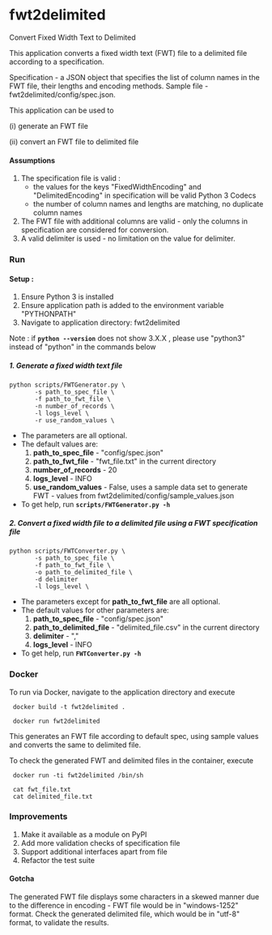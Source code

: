 # fwt2delimited
Convert Fixed Width Text to Delimited

This application converts a fixed width text (FWT) file to a delimited file according to a specification.

Specification - a JSON object that specifies the list of column names in the FWT file, their lengths and encoding methods. Sample file - fwt2delimited/config/spec.json.

This application can be used to 
 
(i) generate an FWT file
 
(ii) convert an FWT file to delimited file

#### Assumptions
1. The specification file is valid : 
   - the values for the keys "FixedWidthEncoding" and "DelimitedEncoding" in specification will be valid Python 3 Codecs
   - the number of column names and lengths are matching, no duplicate column names
2. The FWT file with additional columns are valid - only the columns in specification are considered for conversion.
3. A valid delimiter is used - no limitation on the value for delimiter.  
### Run

#### Setup :

1. Ensure Python 3 is installed
2. Ensure application path is added to the environment variable "PYTHONPATH"
3. Navigate to application directory: fwt2delimited

Note : if **`python --version`** does not show 3.X.X , please use "python3" instead of "python" in the commands below 
##### 1. Generate a fixed width text file

```
python scripts/FWTGenerator.py \
       -s path_to_spec_file \
       -f path_to_fwt_file \
       -n number_of_records \
       -l logs_level \
       -r use_random_values \              
```
- The parameters are all optional.
- The default values are:
    1. **path_to_spec_file** - "config/spec.json"
    2. **path_to_fwt_file** - "fwt_file.txt" in the current directory
    3. **number_of_records** - 20
    4. **logs_level** - INFO
    5. **use_random_values** - False, uses a sample data set to generate FWT - values from fwt2delimited/config/sample_values.json
- To get help, run **`scripts/FWTGenerator.py -h`**

##### 2. Convert a fixed width file to a delimited file using a FWT specification file

```
python scripts/FWTConverter.py \
       -s path_to_spec_file \
       -f path_to_fwt_file \
       -o path_to_delimited_file \
       -d delimiter
       -l logs_level \         
```
            
- The parameters except for **path_to_fwt_file** are all optional.
- The default values for other parameters are:
    1. **path_to_spec_file** - "config/spec.json"
    2. **path_to_delimited_file** - "delimited_file.csv" in the current directory
    3. **delimiter** - ","
    4. **logs_level** - INFO
- To get help, run **`FWTConverter.py -h`**

### Docker

To run via Docker, navigate to the application directory and execute
```
 docker build -t fwt2delimited .

 docker run fwt2delimited
```
This generates an FWT file according to default spec, using sample values and converts the same to delimited file.

To check the generated FWT and delimited files in the container, execute
```
 docker run -ti fwt2delimited /bin/sh

 cat fwt_file.txt
 cat delimited_file.txt
```

### Improvements
1. Make it available as a module on PyPI
2. Add more validation checks of specification file
3. Support additional interfaces apart from file
4. Refactor the test suite

#### Gotcha
The generated FWT file displays some characters in a skewed manner due to the difference in encoding - FWT file would be in "windows-1252" format. 
Check the generated delimited file, which would be in "utf-8" format, to validate the results.